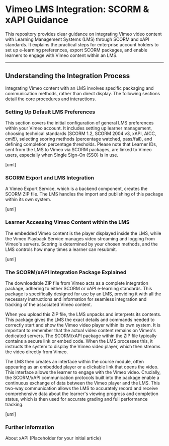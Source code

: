 # Vimeo LMS Integration: SCORM & xAPI Guidance

This repository provides clear guidance on integrating Vimeo video content with Learning Management Systems (LMS) through SCORM and xAPI standards. It explains the practical steps for enterprise account holders to set up e-learning preferences, export SCORM packages, and enable learners to engage with Vimeo content within an LMS.

---

## Understanding the Integration Process

Integrating Vimeo content with an LMS involves specific packaging and communication methods, rather than direct display. The following sections detail the core procedures and interactions.

### Setting Up Default LMS Preferences

This section covers the initial configuration of general LMS preferences within your Vimeo account. It includes setting up learner management, choosing technical standards (SCORM 1.2, SCORM 2004 v3, xAPI, AICC, cmi5), selecting scoring methods (percentage watched, pass/fail), and defining completion percentage thresholds. Please note that Learner IDs, sent from the LMS to Vimeo via SCORM packages, are linked to Vimeo users, especially when Single Sign-On (SSO) is in use.

[uml]

### SCORM Export and LMS Integration
A Vimeo Export Service, which is a backend component, creates the SCORM ZIP file. The LMS handles the import and publishing of this package within its own system.

[uml]

### Learner Accessing Vimeo Content within the LMS
The embedded Vimeo content is the player displayed inside the LMS, while the Vimeo Playback Service manages video streaming and logging from Vimeo's servers. Scoring is determined by your chosen methods, and the LMS controls how many times a learner can resubmit.

[uml]

### The SCORM/xAPI Integration Package Explained
The downloadable ZIP file from Vimeo acts as a complete integration package, adhering to either SCORM or xAPI e-learning standards. This package is specifically designed for use by an LMS, providing it with all the necessary instructions and information for seamless integration and tracking of the associated Vimeo content.

When you upload this ZIP file, the LMS unpacks and interprets its contents. This package gives the LMS the exact details and commands needed to correctly start and show the Vimeo video player within its own system. It is important to remember that the actual video content remains on Vimeo's dedicated servers. The SCORM/xAPI package within the ZIP file typically contains a secure link or embed code. When the LMS processes this, it instructs the system to display the Vimeo video player, which then streams the video directly from Vimeo.

The LMS then creates an interface within the course module, often appearing as an embedded player or a clickable link that opens the video. This interface allows the learner to engage with the Vimeo video. Crucially, the SCORM/xAPI communication protocols built into the package enable a continuous exchange of data between the Vimeo player and the LMS. This two-way communication allows the LMS to accurately record and receive comprehensive data about the learner's viewing progress and completion status, which is then used for accurate grading and full performance tracking.

[uml]

### Further Information
About xAPI (Placeholder for your initial article)

